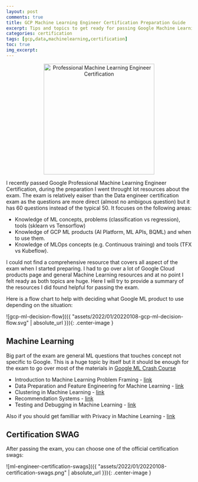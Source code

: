 ```yaml
---
layout: post
comments: true
title: GCP Machine Learning Engineer Certification Preparation Guide
excerpt: Tips and topics to get ready for passing Google Machine Learning Engineer Certification.
categories: certification
tags: [gcp,data,machinelearning,certification]
toc: true
img_excerpt:
---
```


<center><img alt="Professional Machine Learning Engineer Certification" src='https://templates.images.credential.net/15929551215786304368956491751126.png' width='300' height='300'></center>


I recently passed Google Professional Machine Learning Engineer Certification, during the preparation I went throught lot resources about the exam. The exam is relatively eaiser than the Data engineer certification exam as the questions are more direct (almost no ambigous question) but it has 60 questions instead of the typical 50. It focuses on the following areas:

- Knowledge of ML concepts, problems (classification vs regression), tools (sklearn vs Tensorflow)
- Knowledge of GCP ML products (AI Platform, ML APIs, BQML) and when to use them.
- Knowledge of MLOps concepts (e.g. Continuous training) and tools (TFX vs Kubeflow).

I could not find a comprehensive resource that covers all aspect of the exam when I started preparing. I had to go over a lot of Google Cloud products page and general Machine Learning resources and at no point I felt ready as both topics are huge. Here I will try to provide a summary of the resources I did found helpful for passing the exam.


Here is a flow chart to help with deciding what Google ML product to use depending on the situation:

![gcp-ml-decision-flow]({{ "assets/2022/01/20220108-gcp-ml-decision-flow.svg" | absolute_url }}){: .center-image }

## Machine Learning
Big part of the exam are general ML questions that touches concept not specific to Google. This is a huge topic by itself but it should be enough for the exam to go over most of the materials in [Google ML Crash Course](https://developers.google.com/machine-learning/)
- Introduction to Machine Learning Problem Framing - [link](https://developers.google.com/machine-learning/problem-framing)
- Data Preparation and Feature Engineering for Machine Learning - [link](https://developers.google.com/machine-learning/data-prep)
- Clustering in Machine Learning - [link](https://developers.google.com/machine-learning/clustering)
- Recommendation Systems - [link](https://developers.google.com/machine-learning/recommendation)
- Testing and Debugging in Machine Learning - [link](https://developers.google.com/machine-learning/testing-debugging)

Also if you should get familliar with Privacy in Machine Learning - [link](https://ai.google/responsibilities/responsible-ai-practices/?category=privacy)



## Certification SWAG
After passing the exam, you can choose one of the official certification swags:

![ml-engineer-certification-swags]({{ "assets/2022/01/20220108-certification-swags.png" | absolute_url }}){: .center-image }
